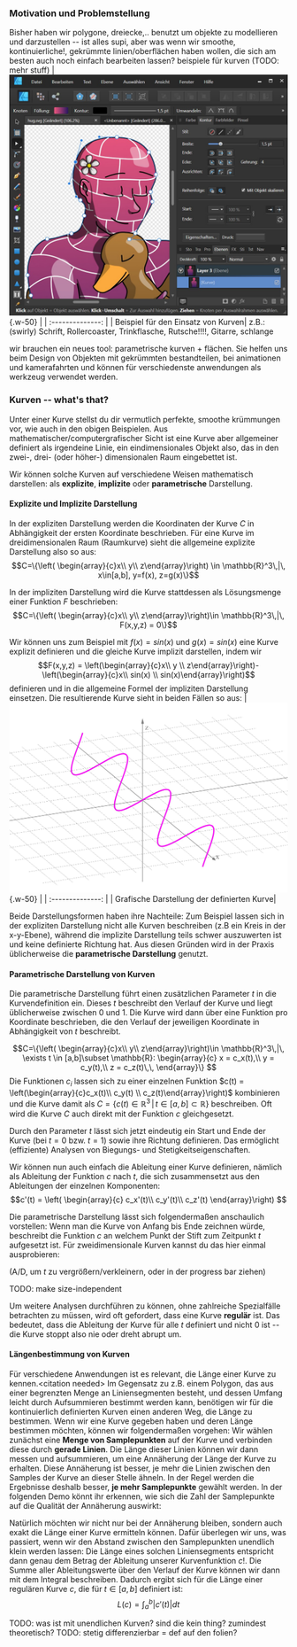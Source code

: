 

### Motivation und Problemstellung

Bisher haben wir polygone, dreiecke,.. benutzt um objekte zu modellieren und darzustellen -- ist alles supi, aber was wenn wir smoothe, kontinuierliche!, gekrümmte linien/oberflächen haben wollen, die sich am besten auch noch einfach bearbeiten lassen?
beispiele für kurven (TODO: mehr stuff)
| ![affinity](./affinity_curves.jpg?as=webp){.w-50} |
| :--------------: |
| Beispiel für den Einsatz von Kurven|
z.B.: (swirly) Schrift, Rollercoaster, Trinkflasche, Rutsche!!!!, Gitarre, schlange

wir brauchen ein neues tool: parametrische kurven + flächen. Sie helfen uns beim Design von Objekten mit gekrümmten bestandteilen, bei animationen und kamerafahrten und können für verschiedenste anwendungen als werkzeug verwendet werden.

### Kurven -- what's that?
Unter einer Kurve stellst du dir vermutlich perfekte, smoothe krümmungen vor, wie auch in den obigen Beispielen. Aus mathematischer/computergrafischer Sicht ist eine Kurve aber allgemeiner definiert als irgendeine Linie, ein eindimensionales Objekt also, das in den zwei-, drei- (oder höher-) dimensionalen Raum eingebettet ist.

Wir können solche Kurven auf verschiedene Weisen mathematisch darstellen: als **explizite**, **implizite** oder **parametrische** Darstellung.

#### Explizite und Implizite Darstellung
In der expliziten Darstellung werden die Koordinaten der Kurve $C$ in Abhängigkeit der ersten Koordinate beschrieben. Für eine Kurve im dreidimensionalen Raum (Raumkurve) sieht die allgemeine explizite Darstellung also so aus:
$$C=\{\left( \begin{array}{c}x\\ y\\ z\end{array}\right) \in \mathbb{R}^3\,|\, x\in[a,b], y=f(x), z=g(x)\}$$

In der impliziten Darstellung wird die Kurve stattdessen als Lösungsmenge einer Funktion $F$ beschrieben:
$$C=\{\left( \begin{array}{c}x\\ y\\ z\end{array}\right)\in \mathbb{R}^3\,|\, F(x,y,z) = 0\}$$


Wir können uns zum Beispiel mit $f(x) = sin(x)$ und $g(x)=sin(x)$ eine Kurve explizit definieren und die gleiche Kurve implizit darstellen, indem wir
$$F(x,y,z) = \left(\begin{array}{c}x\\ y \\ z\end{array}\right)-\left(\begin{array}{c}x\\ sin(x) \\ sin(x)\end{array}\right)$$
definieren und in die allgemeine Formel der impliziten Darstellung einsetzen.
Die resultierende Kurve sieht in beiden Fällen so aus:
| ![affinity](./3dSinus.jpg?as=webp){.w-50} |
| :--------------: |
| Grafische Darstellung der definierten Kurve|

Beide Darstellungsformen haben ihre Nachteile: Zum Beispiel lassen sich in der expliziten Darstellung nicht alle Kurven beschreiben (z.B ein Kreis in der x-y-Ebene), während die implizite Darstellung teils schwer auszuwerten ist und keine definierte Richtung hat. Aus diesen Gründen wird in der Praxis üblicherweise die **parametrische Darstellung** genutzt.

#### Parametrische Darstellung von Kurven

Die parametrische Darstellung führt einen zusätzlichen Parameter $t$ in die Kurvendefinition ein. Dieses $t$ beschreibt den Verlauf der Kurve und liegt üblicherweise zwischen $0$ und $1$. Die Kurve wird dann über eine Funktion pro Koordinate beschrieben, die den Verlauf der jeweiligen Koordinate in Abhängigkeit von $t$ beschreibt.

$$C=\{\left( \begin{array}{c}x\\ y\\ z\end{array}\right)\in \mathbb{R}^3\,|\, \exists t \in [a,b]\subset \mathbb{R}: 
\begin{array}{c}
    x = c_x(t),\\
    y = c_y(t),\\
    z = c_z(t)\,\,
\end{array}\}
$$
Die Funktionen $c_i$ lassen sich zu einer einzelnen Funktion $c(t) = \left(\begin{array}{c}c_x(t)\\ c_y(t) \\ c_z(t)\end{array}\right)$ kombinieren und die Kurve damit als $C=\{c(t)\in \mathbb{R}^3\,|\, t \in [a,b]\subset \mathbb{R}\}$ beschreiben. Oft wird die Kurve $C$ auch direkt mit der Funktion $c$ gleichgesetzt.

Durch den Parameter $t$ lässt sich jetzt eindeutig ein Start und Ende der Kurve (bei $t=0$ bzw. $t=1$) sowie ihre Richtung definieren. Das ermöglicht (effiziente) Analysen von Biegungs- und Stetigkeitseigenschaften.

 Wir können nun auch einfach die Ableitung einer Kurve definieren, nämlich als Ableitung der Funktion $c$ nach $t$, die sich zusammensetzt aus den Ableitungen der einzelnen Komponenten:
$$c'(t) = \left( 
\begin{array}{c}
    c_x'(t)\\
    c_y'(t)\\
    c_z'(t)
\end{array}\right)
$$

Die parametrische Darstellung lässt sich folgendermaßen anschaulich vorstellen: Wenn man die Kurve von Anfang bis Ende zeichnen würde, beschreibt die Funktion $c$ an welchem Punkt der Stift zum Zeitpunkt $t$ aufgesetzt ist. Für zweidimensionale Kurven kannst du das hier einmal ausprobieren:

(A/D, um $t$ zu vergrößern/verkleinern, oder in der progress bar ziehen)

<canvas id="demo1" resize></canvas>TODO: make size-independent
<img hidden="true" id="curve_hint" src="./curve_hint.png">

Um weitere Analysen durchführen zu können, ohne zahlreiche Spezialfälle betrachten zu müssen, wird oft gefordert, dass eine Kurve **regulär** ist. Das bedeutet, dass die Ableitung der Kurve für alle $t$ definiert und nicht $0$ ist -- die Kurve stoppt also nie oder dreht abrupt um.

#### Längenbestimmung von Kurven

Für verschiedene Anwendungen ist es relevant, die Länge einer Kurve zu kennen.\<citation needed\> Im Gegensatz zu z.B. einem Polygon, das aus einer begrenzten Menge an Liniensegmenten besteht, und dessen Umfang leicht durch Aufsummieren bestimmt werden kann, benötigen wir für die kontinuierlich definierten Kurven einen anderen Weg, die Länge zu bestimmen.
Wenn wir eine Kurve gegeben haben und deren Länge bestimmen möchten, können wir folgendermaßen vorgehen: Wir wählen zunächst eine **Menge von Samplepunkten** auf der Kurve und verbinden diese durch **gerade Linien**. Die Länge dieser Linien können wir dann messen und aufsummieren, um eine Annäherung der Länge der Kurve zu erhalten. Diese Annäherung ist besser, je mehr die Linien zwischen den Samples der Kurve an dieser Stelle ähneln. In der Regel werden die Ergebnisse deshalb besser, **je mehr Samplepunkte** gewählt werden. In der folgenden Demo könnt ihr erkennen, wie sich die Zahl der Samplepunkte auf die Qualität der Annäherung auswirkt:
<canvas id="demo2" resize></canvas>

Natürlich möchten wir nicht nur bei der Annäherung bleiben, sondern auch exakt die Länge einer Kurve ermitteln können. Dafür überlegen wir uns, was passiert, wenn wir den Abstand zwischen den Samplepunkten unendlich klein werden lassen: Die Länge eines solchen Liniensegments entspricht dann genau dem Betrag der Ableitung unserer Kurvenfunktion $c$!. Die Summe aller Ableitungswerte über den Verlauf der Kurve können wir dann mit dem Integral beschreiben.
Dadurch ergibt sich für die Länge einer regulären Kurve $c$, die für $t\in[a,b]$ definiert ist:
$$L(c) = \int_a^b|c'(t)| dt$$

<canvas id="demo3" resize></canvas>

TODO: was ist mit unendlichen Kurven? sind die kein thing? zumindest theoretisch?
TODO: stetig differenzierbar = def auf den folien?
